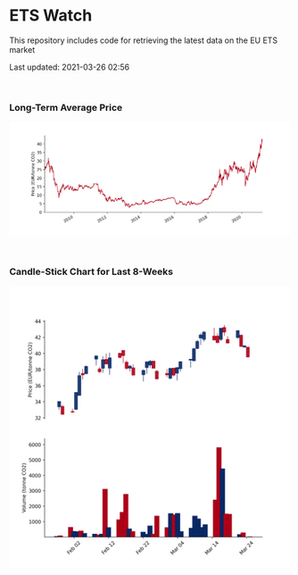 # ETS Watch

This repository includes code for retrieving the latest data on the EU ETS market

Last updated: 2021-03-26 02:56

<br>

### Long-Term Average Price

![Long-term average](img/long_term_avg.png)

<br>

### Candle-Stick Chart for Last 8-Weeks

![Open, High, Low, Close & Volume](img/ohlc_vol.png)
